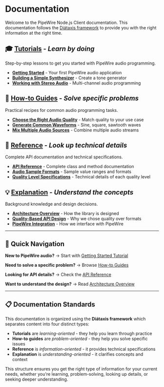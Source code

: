 # Documentation

Welcome to the PipeWire Node.js Client documentation. This documentation follows the [Diátaxis framework](https://diataxis.fr/) to provide you with the right information at the right time.

## 🎓 [Tutorials](tutorials/) - _Learn by doing_

Step-by-step lessons to get you started with PipeWire audio programming.

- **[Getting Started](tutorials/getting-started.md)** - Your first PipeWire audio application
- **[Building a Simple Synthesizer](tutorials/simple-synthesizer.md)** - Create a tone generator
- **[Working with Stereo Audio](tutorials/stereo-audio.md)** - Multi-channel audio programming

## 🔧 [How-to Guides](how-to-guides/) - _Solve specific problems_

Practical recipes for common audio programming tasks.

- **[Choose the Right Audio Quality](how-to-guides/choose-audio-quality.md)** - Match quality to your use case
- **[Generate Common Waveforms](how-to-guides/generate-waveforms.md)** - Sine, square, sawtooth waves
- **[Mix Multiple Audio Sources](how-to-guides/mix-audio-sources.md)** - Combine multiple audio streams

## 📖 [Reference](reference/) - _Look up technical details_

Complete API documentation and technical specifications.

- **[API Reference](reference/api/)** - Complete class and method documentation
- **[Audio Sample Formats](reference/audio-samples.md)** - Sample value ranges and formats
- **[Quality Level Specifications](reference/quality-levels.md)** - Technical details of each quality level

## 💡 [Explanation](explanation/) - _Understand the concepts_

Background knowledge and design decisions.

- **[Architecture Overview](explanation/architecture.md)** - How the library is designed
- **[Quality-Based API Design](explanation/quality-api-design.md)** - Why we chose quality over formats
- **[PipeWire Integration](explanation/pipewire-integration.md)** - How we interface with PipeWire

---

## 🚀 Quick Navigation

**New to PipeWire audio?** → Start with [Getting Started Tutorial](tutorials/getting-started.md)

**Need to solve a specific problem?** → Browse [How-to Guides](how-to-guides/)

**Looking for API details?** → Check the [API Reference](reference/api/)

**Want to understand the design?** → Read [Architecture Overview](explanation/architecture.md)

---

## 📋 Documentation Standards

This documentation is organized using the **Diátaxis framework** which separates content into four distinct types:

- **Tutorials** are _learning-oriented_ - they help you learn through practice
- **How-to guides** are _problem-oriented_ - they help you solve specific issues
- **Reference** is _information-oriented_ - it provides technical specifications
- **Explanation** is _understanding-oriented_ - it clarifies concepts and context

This structure ensures you get the right type of information for your current needs, whether you're learning, problem-solving, looking up details, or seeking deeper understanding.
